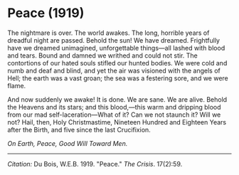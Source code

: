 <!--
title:   Peace
author:  Du Bois, W.E.B.
journal: The Crisis
year:    1919
volume:  17
issue:   2
pages:   59
-->

# Peace (1919)

The nightmare is over. The world awakes. The long, horrible years of dreadful night are passed. Behold the sun! We have dreamed. Frightfully have we dreamed unimagined, unforgettable things—all lashed with blood and tears. Bound and damned we writhed and could not stir. The contortions of our hated souls stifled our hunted bodies. We were cold and numb and deaf and blind, and yet the air was visioned with the angels of Hell; the earth was a vast groan; the sea was a festering sore, and we were flame.

And now suddenly we awake! It is done. We are sane. We are alive. Behold the Heavens and its stars; and this blood,—this warm and dripping blood from our mad self-laceration—What of it? Can we not staunch it? Will we not? Hail, then, Holy Christmastime, Nineteen Hundred and Eighteen Years after the Birth, and five since the last Crucifixion.

*On Earth, Peace, Good Will Toward Men.*

______________
*Citation:* Du Bois, W.E.B. 1919. "Peace." *The Crisis*. 17(2):59.